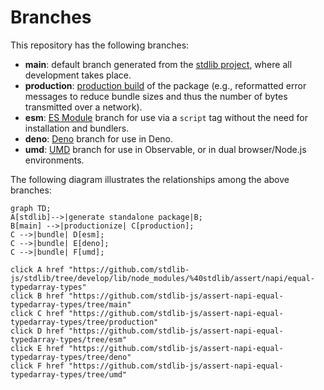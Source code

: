 <!--

@license Apache-2.0

Copyright (c) 2022 The Stdlib Authors.

Licensed under the Apache License, Version 2.0 (the "License");
you may not use this file except in compliance with the License.
You may obtain a copy of the License at

    http://www.apache.org/licenses/LICENSE-2.0

Unless required by applicable law or agreed to in writing, software
distributed under the License is distributed on an "AS IS" BASIS,
WITHOUT WARRANTIES OR CONDITIONS OF ANY KIND, either express or implied.
See the License for the specific language governing permissions and
limitations under the License.

-->

# Branches

This repository has the following branches:

-   **main**: default branch generated from the [stdlib project][stdlib-url], where all development takes place.
-   **production**: [production build][production-url] of the package (e.g., reformatted error messages to reduce bundle sizes and thus the number of bytes transmitted over a network).
-   **esm**: [ES Module][esm-url] branch for use via a `script` tag without the need for installation and bundlers.
-   **deno**: [Deno][deno-url] branch for use in Deno.
-   **umd**: [UMD][umd-url] branch for use in Observable, or in dual browser/Node.js environments.

The following diagram illustrates the relationships among the above branches:

```mermaid
graph TD;
A[stdlib]-->|generate standalone package|B;
B[main] -->|productionize| C[production];
C -->|bundle| D[esm];
C -->|bundle| E[deno];
C -->|bundle| F[umd];

click A href "https://github.com/stdlib-js/stdlib/tree/develop/lib/node_modules/%40stdlib/assert/napi/equal-typedarray-types"
click B href "https://github.com/stdlib-js/assert-napi-equal-typedarray-types/tree/main"
click C href "https://github.com/stdlib-js/assert-napi-equal-typedarray-types/tree/production"
click D href "https://github.com/stdlib-js/assert-napi-equal-typedarray-types/tree/esm"
click E href "https://github.com/stdlib-js/assert-napi-equal-typedarray-types/tree/deno"
click F href "https://github.com/stdlib-js/assert-napi-equal-typedarray-types/tree/umd"
```

[stdlib-url]: https://github.com/stdlib-js/stdlib/tree/develop/lib/node_modules/%40stdlib/assert/napi/equal-typedarray-types
[production-url]: https://github.com/stdlib-js/assert-napi-equal-typedarray-types/tree/production
[deno-url]: https://github.com/stdlib-js/assert-napi-equal-typedarray-types/tree/deno
[umd-url]: https://github.com/stdlib-js/assert-napi-equal-typedarray-types/tree/umd
[esm-url]: https://github.com/stdlib-js/assert-napi-equal-typedarray-types/tree/esm